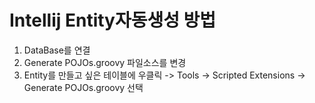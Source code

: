 # Intellij Entity자동생성 방법

1. DataBase를 연결
2. Generate POJOs.groovy 파일소스를 변경
3. Entity를 만들고 싶은 테이블에 우클릭 -> Tools -> Scripted Extensions -> Generate POJOs.groovy 선택